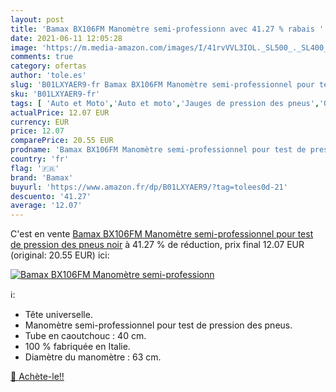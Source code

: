 ```yaml
---
layout: post
title: 'Bamax BX106FM Manomètre semi-professionn avec 41.27 % rabais '
date: 2021-06-11 12:05:28
image: 'https://m.media-amazon.com/images/I/41rvVVL3IOL._SL500_._SL400_.jpg'
comments: true
category: ofertas
author: 'tole.es'
slug: 'B01LXYAER9-fr Bamax BX106FM Manomètre semi-professionnel pour test de...'
sku: 'B01LXYAER9-fr'
tags: [ 'Auto et Moto','Auto et moto','Jauges de pression des pneus','Outils et dépannage','Outils pour pneus et roues','bamax', ]
actualPrice: 12.07 EUR
currency: EUR
price: 12.07
comparePrice: 20.55 EUR
prodname: 'Bamax BX106FM Manomètre semi-professionnel pour test de pression des pneus  noir'
country: 'fr'
flag: '🇫🇷'
brand: 'Bamax'
buyurl: 'https://www.amazon.fr/dp/B01LXYAER9/?tag=tolees0d-21'
descuento: '41.27'
average: '12.07'
---
```


C'est en vente [Bamax BX106FM Manomètre semi-professionnel pour test de pression des pneus  noir](https://www.amazon.fr/dp/B01LXYAER9/?tag=tolees0d-21)  à  41.27 % de réduction, prix final  12.07 EUR (original: 20.55 EUR) ici:

[![Bamax BX106FM Manomètre semi-professionn](https://m.media-amazon.com/images/I/41rvVVL3IOL._SL500_._SL400_.jpg)](https://www.amazon.fr/dp/B01LXYAER9/?tag=tolees0d-21)

ℹ️:

- Tête universelle.
- Manomètre semi-professionnel pour test de pression des pneus.
- Tube en caoutchouc : 40 cm.
- 100 % fabriquée en Italie.
- Diamètre du manomètre : 63 cm.

[🛒 Achète-le!!](https://www.amazon.fr/dp/B01LXYAER9/?tag=tolees0d-21)
